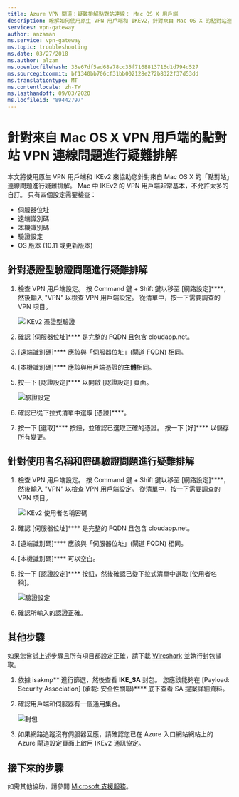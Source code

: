 ```yaml
---
title: Azure VPN 閘道：疑難排解點對站連線： Mac OS X 用戶端
description: 瞭解如何使用原生 VPN 用戶端和 IKEv2，針對來自 Mac OS X 的點對站連線能力問題進行疑難排解。
services: vpn-gateway
author: anzaman
ms.service: vpn-gateway
ms.topic: troubleshooting
ms.date: 03/27/2018
ms.author: alzam
ms.openlocfilehash: 33e67df5ad68a78cc35f7168813716d1d794d527
ms.sourcegitcommit: bf1340bb706cf31bb002128e272b8322f37d53dd
ms.translationtype: MT
ms.contentlocale: zh-TW
ms.lasthandoff: 09/03/2020
ms.locfileid: "89442797"
---
```

# <a name="troubleshoot-point-to-site-vpn-connections-from-mac-os-x-vpn-clients"></a>針對來自 Mac OS X VPN 用戶端的點對站 VPN 連線問題進行疑難排解

本文將使用原生 VPN 用戶端和 IKEv2 來協助您針對來自 Mac OS X 的「點對站」連線問題進行疑難排解。 Mac 中 IKEv2 的 VPN 用戶端非常基本，不允許太多的自訂。 只有四個設定需要檢查：

* 伺服器位址
* 遠端識別碼
* 本機識別碼
* 驗證設定
* OS 版本 (10.11 或更新版本)


## <a name="troubleshoot-certificate-based-authentication"></a><a name="VPNClient"></a> 針對憑證型驗證問題進行疑難排解
1. 檢查 VPN 用戶端設定。 按 Command 鍵 + Shift 鍵以移至 [網路設定]****，然後輸入 "VPN" 以檢查 VPN 用戶端設定。 從清單中，按一下需要調查的 VPN 項目。

   ![IKEv2 憑證型驗證](./media/vpn-gateway-troubleshoot-point-to-site-osx-ikev2/ikev2cert1.jpg)
2. 確認 [伺服器位址]**** 是完整的 FQDN 且包含 cloudapp.net。
3. [遠端識別碼]**** 應該與「伺服器位址」(閘道 FQDN) 相同。
4. [本機識別碼]**** 應該與用戶端憑證的**主體**相同。
5. 按一下 [認證設定]**** 以開啟 [認證設定] 頁面。

   ![驗證設定](./media/vpn-gateway-troubleshoot-point-to-site-osx-ikev2/ikev2auth2.jpg)
6. 確認已從下拉式清單中選取 [憑證]****。
7. 按一下 [選取]**** 按鈕，並確認已選取正確的憑證。 按一下 [好]**** 以儲存所有變更。

## <a name="troubleshoot-username-and-password-authentication"></a><a name="ikev2"></a>針對使用者名稱和密碼驗證問題進行疑難排解

1. 檢查 VPN 用戶端設定。 按 Command 鍵 + Shift 鍵以移至 [網路設定]****，然後輸入 "VPN" 以檢查 VPN 用戶端設定。 從清單中，按一下需要調查的 VPN 項目。

   ![IKEv2 使用者名稱密碼](./media/vpn-gateway-troubleshoot-point-to-site-osx-ikev2/ikev2user3.jpg)
2. 確認 [伺服器位址]**** 是完整的 FQDN 且包含 cloudapp.net。
3. [遠端識別碼]**** 應該與「伺服器位址」(閘道 FQDN) 相同。
4. [本機識別碼]**** 可以空白。
5. 按一下 [認證設定]**** 按鈕，然後確認已從下拉式清單中選取 [使用者名稱]。

   ![驗證設定](./media/vpn-gateway-troubleshoot-point-to-site-osx-ikev2/ikev2auth4.png)
6. 確認所輸入的認證正確。

## <a name="additional-steps"></a><a name="additional"></a>其他步驟

如果您嘗試上述步驟且所有項目都設定正確，請下載 [Wireshark](https://www.wireshark.org/#download) 並執行封包擷取。

1. 依據 isakmp** 進行篩選，然後查看 **IKE_SA** 封包。 您應該能夠在 [Payload: Security Association] \(承載: 安全性關聯\)**** 底下查看 SA 提案詳細資料。 
2. 確認用戶端和伺服器有一個通用集合。

   ![封包](./media/vpn-gateway-troubleshoot-point-to-site-osx-ikev2/packet5.jpg) 
  
3. 如果網路追蹤沒有伺服器回應，請確認您已在 Azure 入口網站網站上的 Azure 閘道設定頁面上啟用 IKEv2 通訊協定。

## <a name="next-steps"></a>接下來的步驟
如需其他協助，請參閱 [Microsoft 支援服務](https://portal.azure.com/?#blade/Microsoft_Azure_Support/HelpAndSupportBlade)。
